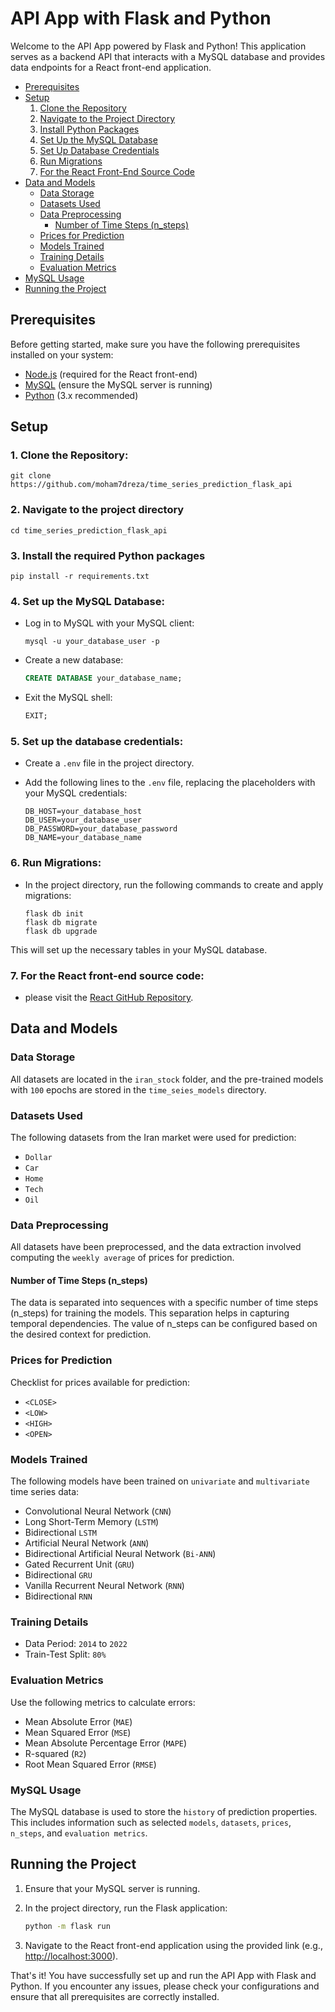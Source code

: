 # API App with Flask and Python

Welcome to the API App powered by Flask and Python! This application serves as a backend API that interacts with a MySQL database and provides data endpoints for a React front-end application.

- [Prerequisites](#prerequisites)
- [Setup](#setup)
  1. [Clone the Repository]()
  2. [Navigate to the Project Directory](#2-navigate-to-the-project-directory)
  3. [Install Python Packages](#3-install-the-required-python-packages)
  4. [Set Up the MySQL Database](#4-set-up-the-mysql-database)
  5. [Set Up Database Credentials](#5-set-up-the-database-credentials)
  6. [Run Migrations](#6-run-migrations)
  7. [For the React Front-End Source Code](#7-for-the-react-front-end-source-code)
- [Data and Models](#data-and-models)
  - [Data Storage](#data-storage)
  - [Datasets Used](#datasets-used)
  - [Data Preprocessing](#data-preprocessing)
    - [Number of Time Steps (n_steps)](#number-of-time-steps-n_steps)
  - [Prices for Prediction](#prices-for-prediction)
  - [Models Trained](#models-trained)
  - [Training Details](#training-details)
  - [Evaluation Metrics](#evaluation-metrics)
- [MySQL Usage](#mysql-usage)
- [Running the Project](#running-the-project)

## Prerequisites

Before getting started, make sure you have the following prerequisites installed on your system:

- [Node.js](https://nodejs.org/) (required for the React front-end)
- [MySQL](https://www.mysql.com/) (ensure the MySQL server is running)
- [Python](https://www.python.org/) (3.x recommended)

## Setup

### 1. Clone the Repository:
    
    git clone https://github.com/moham7dreza/time_series_prediction_flask_api

### 2. Navigate to the project directory
    
    cd time_series_prediction_flask_api
    
### 3. Install the required Python packages
    
    pip install -r requirements.txt
    
### 4. Set up the MySQL Database:

- Log in to MySQL with your MySQL client:

      mysql -u your_database_user -p

- Create a new database:

  ```sql
  CREATE DATABASE your_database_name;
  ```

- Exit the MySQL shell:

  ```sql
  EXIT;
  ```
      
### 5. Set up the database credentials:

- Create a `.env` file in the project directory.
- Add the following lines to the `.env` file, replacing the placeholders with your MySQL credentials:

    ```env
    DB_HOST=your_database_host
    DB_USER=your_database_user
    DB_PASSWORD=your_database_password
    DB_NAME=your_database_name
    ```

### 6. Run Migrations:

- In the project directory, run the following commands to create and apply migrations:

      flask db init
      flask db migrate
      flask db upgrade

This will set up the necessary tables in your MySQL database.

### 7. For the React front-end source code:

 - please visit the [React GitHub Repository](https://github.com/moham7dreza/time_series_prediction_react).

## Data and Models

### Data Storage

All datasets are located in the `iran_stock` folder, and the pre-trained models with `100` epochs are stored in the `time_seies_models` directory.


### Datasets Used

The following datasets from the Iran market were used for prediction:

- `Dollar`
- `Car`
- `Home`
- `Tech`
- `Oil`

### Data Preprocessing

All datasets have been preprocessed, and the data extraction involved computing the `weekly average` of prices for prediction.

#### Number of Time Steps (n_steps)

The data is separated into sequences with a specific number of time steps (n_steps) for training the models. This separation helps in capturing temporal dependencies. The value of n_steps can be configured based on the desired context for prediction.

### Prices for Prediction

Checklist for prices available for prediction:

- `<CLOSE>`
- `<LOW>`
- `<HIGH>`
- `<OPEN>`

### Models Trained

The following models have been trained on `univariate` and `multivariate` time series data:

- Convolutional Neural Network (`CNN`)
- Long Short-Term Memory (`LSTM`)
- Bidirectional `LSTM`
- Artificial Neural Network (`ANN`)
- Bidirectional Artificial Neural Network (`Bi-ANN`)
- Gated Recurrent Unit (`GRU`)
- Bidirectional `GRU`
- Vanilla Recurrent Neural Network (`RNN`)
- Bidirectional `RNN`

### Training Details

- Data Period: `2014` to `2022`
- Train-Test Split: `80%`

### Evaluation Metrics

Use the following metrics to calculate errors:

- Mean Absolute Error (`MAE`)
- Mean Squared Error (`MSE`)
- Mean Absolute Percentage Error (`MAPE`)
- R-squared (`R2`)
- Root Mean Squared Error (`RMSE`)

### MySQL Usage

The MySQL database is used to store the `history` of prediction properties. This includes information such as selected `models`, `datasets`, `prices`, `n_steps`, and `evaluation metrics`.

## Running the Project

1. Ensure that your MySQL server is running.

2. In the project directory, run the Flask application:

    ```bash
    python -m flask run
    ```

3. Navigate to the React front-end application using the provided link (e.g., [http://localhost:3000](http://localhost:3000)).

That's it! You have successfully set up and run the API App with Flask and Python. If you encounter any issues, please check your configurations and ensure that all prerequisites are correctly installed.
